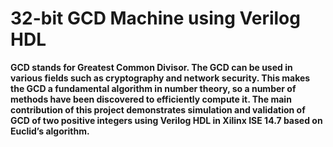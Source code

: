 # 32-bit GCD Machine using Verilog HDL
**GCD stands for Greatest Common Divisor. The GCD can be used in various fields such as cryptography and network security. This makes the GCD a fundamental algorithm in number theory, so a number of methods have been discovered to efficiently compute it. The main contribution of this project demonstrates simulation and validation of GCD of two positive integers using Verilog HDL in Xilinx ISE 14.7 based on Euclid’s algorithm.**
